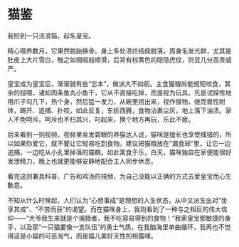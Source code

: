 # 猫鉴

我捡到一只流浪猫，起名皇宝。 

精心喂养数月，它果然脱胎换骨。身上多处溃烂结痂脱落，周身毛发光鲜，尤其是肚皮上大片雪白，触之如绸缎般顺滑，后背有棕黄色的隐隐虎纹，则显几分高贵威严。 

皇宝成为皇宝后，渐渐就有些“忘本”，做派大不如前。主食猫粮尚能规矩啖食，其余的投喂，诸如肉条鱼丸小鱼干，它从不直接吃掉，而是视为玩具。先是试探性地用爪子勾几下，热个身，然后猛一发力，从碗里捞出来，视作猎物，继而兽性附体，踢开、追捕、扑咬，如此反复，东折西腾，食物沾裹尘灰，地上落下油渍。家人不免呵斥。呵斥也不扫其兴，叼起来，换个地方再玩，乐此不疲。 

后来看到一则视频，视频里金发碧眼的养猫达人说，猫咪是擅长也享受捕猎的，所以如果你爱它，就不要让它轻易吃到食物。建议把猫粮放在“漏食球”里，让它一边追捕，一边吃从小孔里掉落的猫粮。如此寓食于乐，白天，猫咪独自在家便能很好发泄精力，晚上也就更能够安静地配合主人同步休息。 

看完这则兼具科普、广告和鸡汤的視频，为自己没能以正确的方式去爱皇宝而心生歉意。 

不知从什么时候起，人们认为“心想事成”是理想的人生状态，从中又派生出对“坐享其成”、“不劳而获”的渴望。而在猫咪身上，我则看到了一种与之相反的伟大信仰——“大爷我生来就是个捕猎者，我不吃容易得到的食物！”我家皇宝那敏捷的身手，以及那“一只猫要像一支队伍”的勇士气质，在我脑海里单曲循环，我再也不觉得这是小猫的可恶淘气，而是猫儿美好天性的袒露哩。